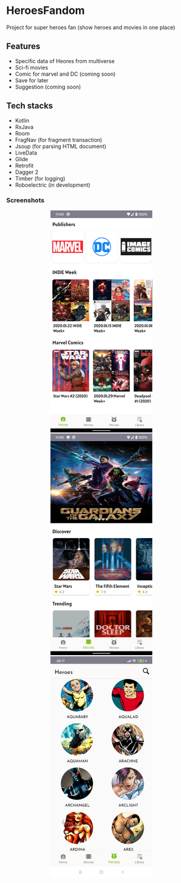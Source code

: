# HeroesFandom
Project for super heroes fan (show heroes and movies in one place)

## Features

- Specific data of Heores from multiverse
- Sci-fi movies
- Comic for marvel and DC (coming soon)
- Save for later
- Suggestion (coming soon)

## Tech stacks

- Kotlin
- RxJava
- Room
- FragNav (for fragment transaction)
- Jsoup (for parsing HTML document)
- LiveData
- Glide
- Retrofit
- Dagger 2
- Timber (for logging)
- Roboelectric (in development)

### Screenshots
<p align="center">
  <img src="screenshots/home.jpg" width="270" alt="Home">
  <img src="screenshots/movies.jpg" width="270" alt="Movies">
  <img src="screenshots/heroes.jpg" width="270" alt="Heroes">
</p>
